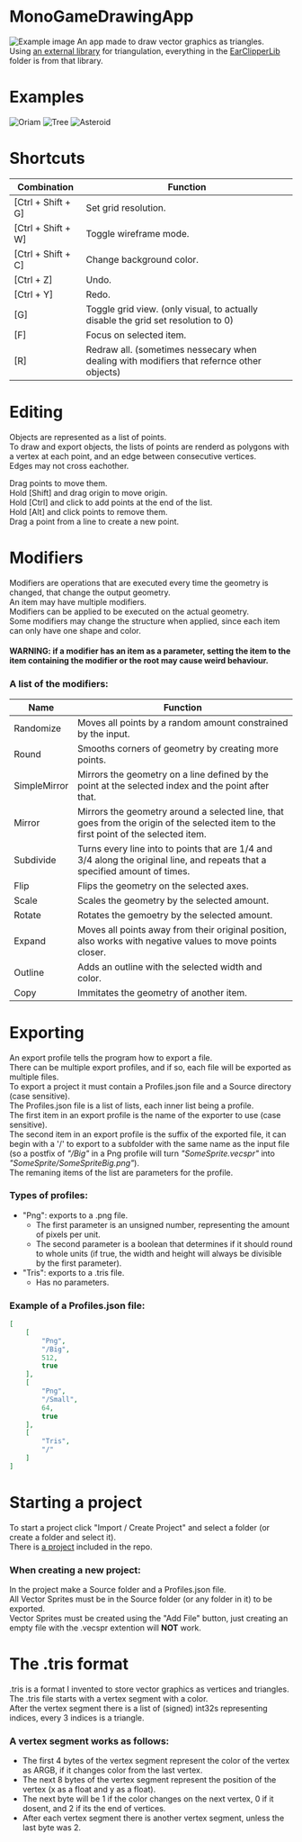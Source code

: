 # MonoGameDrawingApp
![Example image](example.png "Using the app")
An app made to draw vector graphics as triangles.  
Using [an external library](https://github.com/NMO13/earclipper) for triangulation, everything in the [EarClipperLib](https://github.com/EliiasG/MonoGameDrawingApp/tree/main/EarClipperLib) folder is from that library. 
# Examples
![Oriam](ExampleProject/Export/Oiram.png)
![Tree](ExampleProject/Export/Tree.png)
![Asteroid](ExampleProject/Export/Asteroid.png)
# Shortcuts
| Combination | Function |
| --- | --- |
| [Ctrl + Shift + G] | Set grid resolution.
| [Ctrl + Shift + W] | Toggle wireframe mode.
| [Ctrl + Shift + C] | Change background color.
| [Ctrl + Z] | Undo. |
| [Ctrl + Y] | Redo. |
| [G] | Toggle grid view. (only visual, to actually disable the grid set resolution to 0) |
| [F] | Focus on selected item. |
| [R] | Redraw all. (sometimes nessecary when dealing with modifiers that refernce other objects) |
# Editing
 Objects are represented as a list of points.  
 To draw and export objects, the lists of points are renderd as polygons with a vertex at each point, and an edge between consecutive vertices.  
 Edges may not cross eachother.  
 
 Drag points to move them.  
 Hold [Shift] and drag origin to move origin.  
 Hold [Ctrl] and click to add points at the end of the list.  
 Hold [Alt] and click points to remove them.  
 Drag a point from a line to create a new point.
# Modifiers
 Modifiers are operations that are executed every time the geometry is changed, that change the output geometry.  
 An item may have multiple modifiers.  
 Modifiers can be applied to be executed on the actual geometry.  
 Some modifiers may change the structure when applied, since each item can only have one shape and color.  
 #### WARNING: if a modifier has an item as a parameter, setting the item to the item containing the modifier or the root may cause weird behaviour.  
### A list of the modifiers:
| Name | Function |
| --- | --- |
| Randomize | Moves all points by a random amount constrained by the input. |
| Round | Smooths corners of geometry by creating more points. |
| SimpleMirror | Mirrors the geometry on a line defined by the point at the selected index and the point after that. |
| Mirror | Mirrors the geometry around a selected line, that goes from the origin of the selected item to the first point of the selected item. |
| Subdivide | Turns every line into to points that are 1/4 and 3/4 along the original line, and repeats that a specified amount of times. |
| Flip | Flips the geometry on the selected axes. |
| Scale | Scales the geometry by the selected amount. |
| Rotate | Rotates the gemoetry by the selected amount. |
| Expand | Moves all points away from their original position, also works with negative values to move points closer. |
| Outline | Adds an outline with the selected width and color. |
| Copy | Immitates the geometry of another item. |
# Exporting
An export profile tells the program how to export a file.  
There can be multiple export profiles, and if so, each file will be exported as multiple files.  
To export a project it must contain a Profiles.json file and a Source directory (case sensitive).  
The Profiles.json file is a list of lists, each inner list being a profile.  
The first item in an export profile is the name of the exporter to use (case sensitive).  
The second item in an export profile is the suffix of the exported file, it can begin with a '/' to export to a subfolder with the same name as the input file (so a postfix of *"/Big"* in a Png profile will turn *"SomeSprite.vecspr"* into *"SomeSprite/SomeSpriteBig.png"*).  
The remaning items of the list are parameters for the profile.  
### Types of profiles:
 - "Png": exports to a .png file.
   - The first parameter is an unsigned number, representing the amount of pixels per unit. 
   - The second parameter is a boolean that determines if it should round to whole units (if true, the width and height will always be divisible by the first parameter).
 - "Tris": exports to a .tris file.
   - Has no parameters.  
### Example of a Profiles.json file:
```json
[
    [
        "Png",
        "/Big",
        512,
        true
    ],
    [
        "Png",
        "/Small",
        64,
        true
    ],
    [
        "Tris",
        "/"
    ]
]
```
# Starting a project
To start a project click "Import / Create Project" and select a folder (or create a folder and select it).  
There is [a project](https://github.com/EliiasG/MonoGameDrawingApp/tree/main/ExampleProject) included in the repo.  
### When creating a new project:  
In the project make a Source folder and a Profiles.json file.  
All Vector Sprites must be in the Source folder (or any folder in it) to be exported.  
Vector Sprites must be created using the "Add File" button, just creating an empty file with the .vecspr extention will **NOT** work.


# The .tris format
.tris is a format I invented to store vector graphics as vertices and triangles.  
The .tris file starts with a vertex segment with a color.  
After the vertex segment there is a list of (signed) int32s representing indices, every 3 indices is a triangle.  
### A vertex segment works as follows:  
- The first 4 bytes of the vertex segment represent the color of the vertex as ARGB, if it changes color from the last vertex. 
- The next 8 bytes of the vertex segment represent the position of the vertex (x as a float and y as a float).  
- The next byte will be 1 if the color changes on the next vertex, 0 if it dosent, and 2 if its the end of vertices.
- After each vertex segment there is another vertex segment, unless the last byte was 2.
